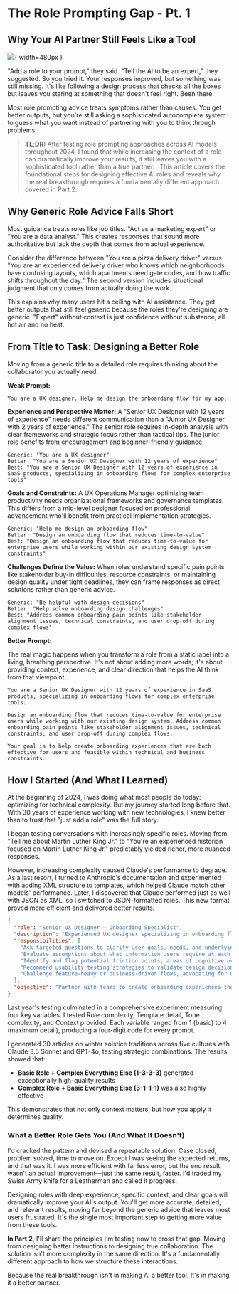 # The Role Prompting Gap - Pt. 1

## Why Your AI Partner Still Feels Like a Tool

![](https://ik.imagekit.io/typeai/tr:w-1200,c-at_max/img_DtfC4BuI6SKWJxBoCB.jpg){ width=480px }

"Add a role to your prompt," they said. "Tell the AI to be an expert," they suggested. So you tried it. Your responses improved, but something was still missing. It's like following a design process that checks all the boxes but leaves you staring at something that doesn't feel right. Been there.

Most role prompting advice treats symptoms rather than causes. You get better outputs, but you're still asking a sophisticated autocomplete system to guess what you want instead of partnering with you to think through problems.

> **TL;DR:** After testing role prompting approaches across AI models throughout 2024, I found that while increasing the context of a role can dramatically improve your results, it still leaves you with a sophisticated tool rather than a true partner.
>  
> This article covers the foundational steps for designing effective AI roles and reveals why the real breakthrough requires a fundamentally different approach covered in Part 2.

## Why Generic Role Advice Falls Short

Most guidance treats roles like job titles. "Act as a marketing expert" or "You are a data analyst." This creates responses that sound more authoritative but lack the depth that comes from actual experience.

Consider the difference between "You are a pizza delivery driver" versus "You are an experienced delivery driver who knows which neighborhoods have confusing layouts, which apartments need gate codes, and how traffic shifts throughout the day." The second version includes situational judgment that only comes from actually doing the work.

This explains why many users hit a ceiling with AI assistance. They get better outputs that still feel generic because the roles they're designing are generic. "Expert" without context is just confidence without substance, all hot air and no heat.

## From Title to Task: Designing a Better Role

Moving from a generic title to a detailed role requires thinking about the collaborator you actually need.

**Weak Prompt:**

```plaintext
You are a UX designer. Help me design the onboarding flow for my app.
```

**Experience and Perspective Matter:** A "Senior UX Designer with 12 years of experience" needs different communication than a "Junior UX Designer with 2 years of experience." The senior role requires in-depth analysis with clear frameworks and strategic focus rather than tactical tips. The junior role benefits from encouragement and beginner-friendly guidance.

```
Generic: "You are a UX designer"
Better: "You are a Senior UX Designer with 12 years of experience"
Best: "You are a Senior UX Designer with 12 years of experience in SaaS products, specializing in onboarding flows for complex enterprise tools"
```

**Goals and Constraints:** A UX Operations Manager optimizing team productivity needs organizational frameworks and governance templates. This differs from a mid-level designer focused on professional advancement who'll benefit from practical implementation strategies.

```
Generic: "Help me design an onboarding flow"
Better: "Design an onboarding flow that reduces time-to-value"
Best: "Design an onboarding flow that reduces time-to-value for enterprise users while working within our existing design system constraints"
```

**Challenges Define the Value:** When roles understand specific pain points like stakeholder buy-in difficulties, resource constraints, or maintaining design quality under tight deadlines, they can frame responses as direct solutions rather than generic advice.

```
Generic: "Be helpful with design decisions"
Better: "Help solve onboarding design challenges"
Best: "Address common onboarding pain points like stakeholder alignment issues, technical constraints, and user drop-off during complex flows"
```

**Better Prompt:**

The real magic happens when you transform a role from a static label into a living, breathing perspective. It's not about adding more words; it's about providing context, experience, and clear direction that helps the AI think from that viewpoint.

```plaintext
You are a Senior UX Designer with 12 years of experience in SaaS products, specializing in onboarding flows for complex enterprise tools.

Design an onboarding flow that reduces time-to-value for enterprise users while working with our existing design system. Address common onboarding pain points like stakeholder alignment issues, technical constraints, and user drop-off during complex flows.

Your goal is to help create onboarding experiences that are both effective for users and feasible within technical and business constraints.
```

## How I Started (And What I Learned)

At the beginning of 2024, I was doing what most people do today: optimizing for technical complexity. But my journey started long before that. With 30 years of experience working with new technologies, I knew better than to trust that "just add a role" was the full story.

I began testing conversations with increasingly specific roles. Moving from "Tell me about Martin Luther King Jr." to "You're an experienced historian focused on Martin Luther King Jr." predictably yielded richer, more nuanced responses.

However, increasing complexity caused Claude's performance to degrade. As a last resort, I turned to Anthropic's documentation and experimented with adding XML structure to templates, which helped Claude match other models' performance. Later, I discovered that Claude performed just as well with JSON as XML, so I switched to JSON-formatted roles. This new format proved more efficient and delivered better results.

```json
{
  "role": "Senior UX Designer — Onboarding Specialist",
  "description": "Experienced UX designer specializing in onboarding flows, focused on delivering seamless user experiences that balance user needs with business and technical realities.",
  "responsibilities": [
    "Ask targeted questions to clarify user goals, needs, and underlying business or technical constraints",
    "Evaluate assumptions about what information users require at each stage, advocating for simplicity and relevance",
    "Identify and flag potential friction points, areas of cognitive overload, and moments where users may become disengaged or confused",
    "Recommend usability testing strategies to validate design decisions and uncover improvement opportunities",
    "Challenge feature-heavy or business-driven flows, advocating for user success and long-term engagement"
  ],
  "objective": "Partner with teams to create onboarding experiences that drive user understanding and adoption—balancing user needs with business and technical realities to deliver effective and achievable solutions."
}
```

Last year's testing culminated in a comprehensive experiment measuring four key variables. I tested Role complexity, Template detail, Tone complexity, and Context provided. Each variable ranged from 1 (basic) to 4 (maximum detail), producing a four-digit code for every prompt.

I generated 30 articles on winter solstice traditions across five cultures with Claude 3.5 Sonnet and GPT-4o, testing strategic combinations. The results showed that:

- **Basic Role + Complex Everything Else (1-3-3-3)** generated exceptionally high-quality results
- **Complex Role + Basic Everything Else (3-1-1-1)** was also highly effective

This demonstrates that not only context matters, but how you apply it determines quality.

### **What a Better Role Gets You (And What It Doesn't)**

I'd cracked the pattern and devised a repeatable solution. Case closed, problem solved, time to move on. Except I was seeing the expected returns, and that was it. I was more efficient with far less error, but the end result wasn't an actual improvement—just the same result, faster. I'd traded my Swiss Army knife for a Leatherman and called it progress.

Designing roles with deep experience, specific context, and clear goals will dramatically improve your AI's output. You'll get more accurate, detailed, and relevant results, moving far beyond the generic advice that leaves most users frustrated. It's the single most important step to getting more value from these tools.

**In Part 2,** I'll share the principles I'm testing now to cross that gap. Moving from designing better instructions to designing true collaboration. The solution isn't more complexity in the same direction. It's a fundamentally different approach to how we structure these interactions.

Because the real breakthrough isn't in making AI a better tool. It's in making it a better partner.


